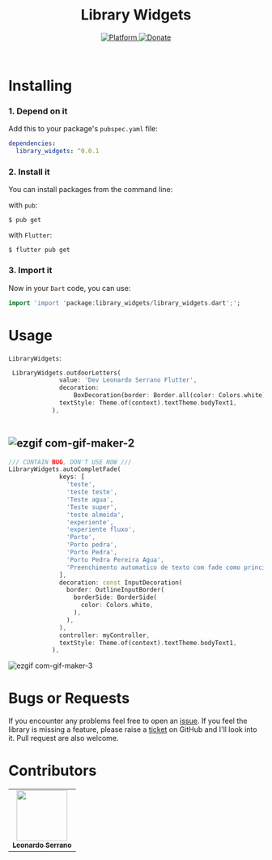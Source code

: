 <h1 align="center">Library Widgets</h1>

<p align="center">
  <a href="https://flutter.dev">
    <img src="https://img.shields.io/badge/Platform-Flutter-02569B?logo=flutter"
      alt="Platform" />
  </a>
  <a href="">
    <img src="https://img.shields.io/badge/Donate-PayPal-00457C?logo=paypal"
      alt="Donate" />
  </a>
</p><br>


# Installing

### 1. Depend on it

Add this to your package's `pubspec.yaml` file:

```yaml
dependencies:
  library_widgets: ^0.0.1
```

### 2. Install it

You can install packages from the command line:

with `pub`:

```
$ pub get
```

with `Flutter`:

```
$ flutter pub get
```

### 3. Import it

Now in your `Dart` code, you can use:

```dart
import 'import 'package:library_widgets/library_widgets.dart';';
```

# Usage

`LibraryWidgets`:

```dart
 LibraryWidgets.outdoorLetters(
              value: 'Dev Leonardo Serrano Flutter',
              decoration:
                  BoxDecoration(border: Border.all(color: Colors.white)),
              textStyle: Theme.of(context).textTheme.bodyText1,
            ),
            
```
![ezgif com-gif-maker-2](https://user-images.githubusercontent.com/62712813/138738162-ca9121c5-8670-4d83-a4c2-d1cded4eded8.gif)
--------------------------------------------------------------------------------------

```dart
/// CONTAIN BUG, DON'T USE NOW ///
LibraryWidgets.autoCompletFade(
              keys: [
                'teste',
                'teste teste',
                'Teste agua',
                'Teste super',
                'teste almeida',
                'experiente',
                'experiente fluxo',
                'Porto',
                'Porto pedra',
                'Porto Pedra',
                'Porto Pedra Pereira Agua',
                'Preenchimento automatico de texto com fade como principal função'
              ],
              decoration: const InputDecoration(
                border: OutlineInputBorder(
                  borderSide: BorderSide(
                    color: Colors.white,
                  ),
                ),
              ),
              controller: myController,
              textStyle: Theme.of(context).textTheme.bodyText1,
            ),
```
![ezgif com-gif-maker-3](https://user-images.githubusercontent.com/62712813/138738221-e54d1434-bf35-46c2-9a93-364488f7cf53.gif)


# Bugs or Requests

If you encounter any problems feel free to open an [issue](https://github.com/DevLSerrano/library_widgets/issues). If you feel the library is missing a feature, please raise a [ticket](https://github.com/DevLSerrano/library_widgets/pulls) on GitHub and I'll look into it. Pull request are also welcome.

# Contributors

<!-- ALL-CONTRIBUTORS-LIST:START - Do not remove or modify this section -->
<!-- prettier-ignore-start -->
<!-- markdownlint-disable -->
<table>
  <tr>
    <td align="center"><a href="https://github.com/DevLSerrano"><img src="https://avatars.githubusercontent.com/u/62712813?v=4" width="100px;" alt=""/><br /><sub><b>Leonardo Serrano</b></sub></a><br /><a href="" title="Creator"></a></td>
  </tr>
</table>

<!-- markdownlint-restore -->
<!-- prettier-ignore-end -->

<!-- ALL-CONTRIBUTORS-LIST:END -->
 
